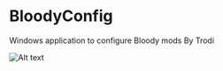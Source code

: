 # BloodyConfig

Windows application to configure Bloody mods By Trodi

![Alt text](https://assets.digitalocean.com/articles/alligator/boo.svg "a title")